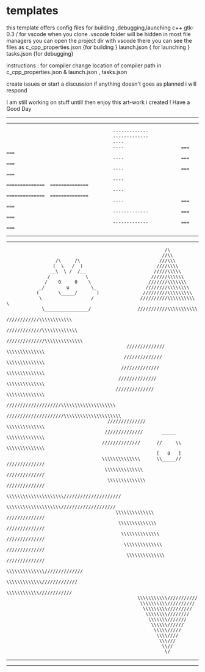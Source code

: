 # templates
this template offers config files for building ,debugging,launching c++ gtk-0.3 / for vscode
when you clone .vscode folder will be hidden in most file managers you can open the project dir with vscode there you can see the files
as c_cpp_properties.json {for building }
launch.json { for launching }
tasks.json {for debugging}

instructions : for compiler
change location of compiler path in c_cpp_properties.json & launch.json , tasks.json

create issues  or start a discussion if anything doesn't goes as planned i will respond 
 
 I am still working on stuff untill then enjoy this art-work i created ! Have a Good Day
 _________________________________________________________________________________________________________________________________
 ---------------------------------------------------------------------------------------------------------------------------------
                                           -------------
                                           -------------
                                           ----
                                           ----                     ===             ===      
                                           ----                     ===             ===      
                                           ----                     ===             ===      
                                           ----                ==============  ==============      
                                           ----                ==============  ==============        
                                           ----                     ===             ===      
                                           -------------            ===             ===      
                                           -------------            ===             ===      
__________________________________________________________________________________________________________________________________
---------------------------------------------------------------------------------------------------------------------------------- 
                                                              /\                                                               
                                                             //\\
                      /\     /\                             ///\\\
                     (  \   /  )                           ////\\\\
                    __\  \ /  /__                         /////\\\\\
                   /             \                       //////\\\\\\
                  /    0     0    \                     ///////\\\\\\\
                _/        u        \_                  ////////\\\\\\\\
               (       \_____/       )                /////////\\\\\\\\\
                \                  /                 //////////\\\\\\\\\\                             \
                 \________________/                 ///////////\\\\\\\\\\\
                                                   ////////////\\\\\\\\\\\\
                                                  /////////////\\\\\\\\\\\\\
                                                 //////////////\\\\\\\\\\\\\\
                                                //////////////  \\\\\\\\\\\\\\
                                               //////////////    \\\\\\\\\\\\\\
                                              //////////////      \\\\\\\\\\\\\\
                                             //////////////        \\\\\\\\\\\\\\
                                            //////////////          \\\\\\\\\\\\\\
                                           ////////////////////\\\\\\\\\\\\\\\\\\\\
                                          /////////////////////\\\\\\\\\\\\\\\\\\\\\
                                         //////////////                \\\\\\\\\\\\\\
                                        //////////////       _____      \\\\\\\\\\\\\\
                                       //////////////      //     \\     \\\\\\\\\\\\\\
                                                           [   0   ]     
                                       \\\\\\\\\\\\\\      \\_____//     //////////////
                                        \\\\\\\\\\\\\\                  //////////////
                                         \\\\\\\\\\\\\\                //////////////
                                          \\\\\\\\\\\\\\\\\\\\\/////////////////////
                                           \\\\\\\\\\\\\\\\\\\\////////////////////
                                            \\\\\\\\\\\\\\          //////////////
                                             \\\\\\\\\\\\\\        //////////////
                                              \\\\\\\\\\\\\\      //////////////
                                               \\\\\\\\\\\\\\    //////////////
                                                \\\\\\\\\\\\\\  //////////////
                                                 \\\\\\\\\\\\\\//////////////
                                                  \\\\\\\\\\\\\/////////////
                                                   \\\\\\\\\\\\////////////
                                                    \\\\\\\\\\\///////////
                                                     \\\\\\\\\\//////////
                                                      \\\\\\\\\/////////
                                                       \\\\\\\\////////
                                                        \\\\\\\///////
                                                         \\\\\\//////
                                                          \\\\\/////
                                                           \\\\////
                                                            \\\///
                                                             \\//
                                                              \/  
__________________________________________________________________________________________________________________________________
----------------------------------------------------------------------------------------------------------------------------------

